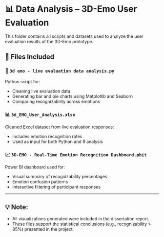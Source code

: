 # 📊 Data Analysis – 3D-Emo User Evaluation

This folder contains all scripts and datasets used to analyze the user evaluation results of the 3D-Emo prototype.

## 🧪 Files Included

### 🐍 `3d emo - live evaluation data analysis.py`
Python script for:
- Cleaning live evaluation data
- Generating bar and pie charts using Matplotlib and Seaborn
- Comparing recognizability across emotions

### 📊 `3d_EMO_User_Analysis.xlsx`
Cleaned Excel dataset from live evaluation responses:
- Includes emotion recognition rates
- Used as input for both Python and R analysis

### 📈 `3D-EMO - Real-Time Emotion Recognition Dashboard.pbit`
Power BI dashboard used for:
- Visual summary of recognizability percentages
- Emotion confusion patterns
- Interactive filtering of participant responses

---

## 💡 Note:
- All visualizations generated were included in the dissertation report.
- These files support the statistical conclusions (e.g., recognizability > 85%) presented in the project.
